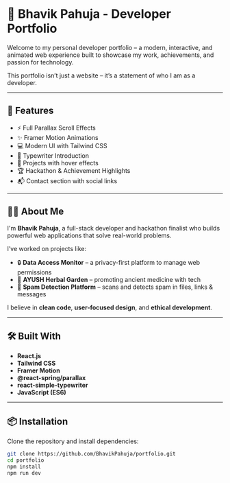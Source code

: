 # 💼 Bhavik Pahuja - Developer Portfolio

Welcome to my personal developer portfolio – a modern, interactive, and animated web experience built to showcase my work, achievements, and passion for technology.

This portfolio isn’t just a website – it’s a statement of who I am as a developer.

---

## 🚀 Features

- ⚡ Full Parallax Scroll Effects
- ✨ Framer Motion Animations
- 💻 Modern UI with Tailwind CSS
- 🧠 Typewriter Introduction
- 📂 Projects with hover effects
- 🏆 Hackathon & Achievement Highlights
- 📬 Contact section with social links

---

## 👨‍💻 About Me

I'm **Bhavik Pahuja**, a full-stack developer and hackathon finalist who builds powerful web applications that solve real-world problems.

I’ve worked on projects like:
- 🔒 **Data Access Monitor** – a privacy-first platform to manage web permissions
- 🌿 **AYUSH Herbal Garden** – promoting ancient medicine with tech
- 🚫 **Spam Detection Platform** – scans and detects spam in files, links & messages

I believe in **clean code**, **user-focused design**, and **ethical development**.

---

## 🛠️ Built With

- **React.js**
- **Tailwind CSS**
- **Framer Motion**
- **@react-spring/parallax**
- **react-simple-typewriter**
- **JavaScript (ES6)**

---

## 📦 Installation

Clone the repository and install dependencies:

```bash
git clone https://github.com/BhavikPahuja/portfolio.git
cd portfolio
npm install
npm run dev
